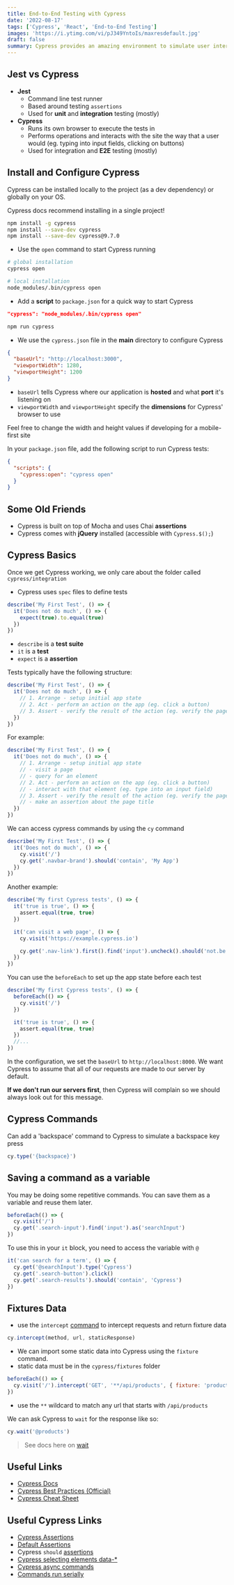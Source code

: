 ```yaml
---
title: End-to-End Testing with Cypress
date: '2022-08-17'
tags: ['Cypress', 'React', 'End-to-End Testing']
images: 'https://i.ytimg.com/vi/pJ349YntoIs/maxresdefault.jpg'
draft: false
summary: Cypress provides an amazing environment to simulate user interaction and verify results right in a running browser.
---
```


## Jest vs Cypress

- **Jest**
  - Command line test runner
  - Based around testing `assertions`
  - Used for **unit** and **integration** testing (mostly)
- **Cypress**
  - Runs its own browser to execute the tests in
  - Performs operations and interacts with the site the way that a user would (eg. typing into input fields, clicking on buttons)
  - Used for integration and **E2E** testing (mostly)

## Install and Configure Cypress

Cypress can be installed locally to the project (as a dev dependency) or globally on your OS.

Cypress docs recommend installing in a single project!

```bash
npm install -g cypress
npm install --save-dev cypress
npm install --save-dev cypress@9.7.0
```

- Use the `open` command to start Cypress running

```bash
# global installation
cypress open

# local installation
node_modules/.bin/cypress open
```

- Add a **script** to `package.json` for a quick way to start Cypress

```json
"cypress": "node_modules/.bin/cypress open"
```

```bash
npm run cypress
```

- We use the `cypress.json` file in the **main** directory to configure Cypress

```json
{
  "baseUrl": "http://localhost:3000",
  "viewportWidth": 1280,
  "viewportHeight": 1200
}
```

- `baseUrl` tells Cypress where our application is **hosted** and what **port** it's listening on
- `viewportWidth` and `viewportHeight` specify the **dimensions** for Cypress' browser to use

Feel free to change the width and height values if developing for a mobile-first site

In your `package.json` file, add the following script to run Cypress tests:

```json
{
  "scripts": {
    "cypress:open": "cypress open"
  }
}
```

## Some Old Friends

- Cypress is built on top of Mocha and uses Chai **assertions**
- Cypress comes with **jQuery** installed (accessible with `Cypress.$();`)

## Cypress Basics

Once we get Cypress working, we only care about the folder called `cypress/integration`

- Cypress uses `spec` files to define tests

```js
describe('My First Test', () => {
  it('Does not do much', () => {
    expect(true).to.equal(true)
  })
})
```

- `describe` is a **test suite**
- `it` is a **test**
- `expect` is a **assertion**

Tests typically have the following structure:

```js
describe('My First Test', () => {
  it('Does not do much', () => {
    // 1. Arrange - setup initial app state
    // 2. Act - perform an action on the app (eg. click a button)
    // 3. Assert - verify the result of the action (eg. verify the page title)
  })
})
```

For example:

```js
describe('My First Test', () => {
  it('Does not do much', () => {
    // 1. Arrange - setup initial app state
    // - visit a page
    // - query for an element
    // 2. Act - perform an action on the app (eg. click a button)
    // - interact with that element (eg. type into an input field)
    // 3. Assert - verify the result of the action (eg. verify the page title)
    // - make an assertion about the page title
  })
})
```

We can access cypress commands by using the `cy` command

```js
describe('My First Test', () => {
  it('Does not do much', () => {
    cy.visit('/')
    cy.get('.navbar-brand').should('contain', 'My App')
  })
})
```

Another example:

```js
describe('My first Cypress tests', () => {
  it('true is true', () => {
    assert.equal(true, true)
  })

  it('can visit a web page', () => {
    cy.visit('https://example.cypress.io')

    cy.get('.nav-link').first().find('input').uncheck().should('not.be.checked')
  })
})
```

You can use the `beforeEach` to set up the app state before each test

```js
describe('My first Cypress tests', () => {
  beforeEach(() => {
    cy.visit('/')
  })

  it('true is true', () => {
    assert.equal(true, true)
  })
  //...
})
```

In the configuration, we set the `baseUrl` to `http://localhost:8000`. We want Cypress to assume that all of our requests are made to our server by default.

**If we don't run our servers first**, then Cypress will complain so we should always look out for this message.

## Cypress Commands

Can add a 'backspace' command to Cypress to simulate a backspace key press

```js
cy.type('{backspace}')
```

## Saving a command as a variable

You may be doing some repetitive commands. You can save them as a variable and reuse them later.

```js
beforeEach(() => {
  cy.visit('/')
  cy.get('.search-input').find('input').as('searchInput')
})
```

To use this in your `it` block, you need to access the variable with `@`

```js
it('can search for a term', () => {
  cy.get('@searchInput').type('Cypress')
  cy.get('.search-button').click()
  cy.get('.search-results').should('contain', 'Cypress')
})
```

## Fixtures Data

- use the `intercept` [command](https://docs.cypress.io/api/commands/intercept) to intercept requests and return fixture data

```js
cy.intercept(method, url, staticResponse)
```

- We can import some static data into Cypress using the `fixture` command.
- static data must be in the `cypress/fixtures` folder

```js
beforeEach(() => {
  cy.visit('/').intercept('GET', '**/api/products', { fixture: 'products.json' }).as('products')
})
```

- use the `**` wildcard to match any url that starts with `/api/products`

We can ask Cypress to `wait` for the response like so:

```js
cy.wait('@products')
```

> See docs here on [wait](https://docs.cypress.io/api/commands/wait)

## Useful Links

- [Cypress Docs](https://docs.cypress.io/api/api/table-of-contents.html)
- [Cypress Best Practices (Official)](https://docs.cypress.io/guides/references/best-practices.html)
- [Cypress Cheat Sheet](https://cheatography.com/aiqbal/cheat-sheets/cypress-io/)

## Useful Cypress Links

- [Cypress Assertions](https://docs.cypress.io/guides/references/assertions#BDD-Assertions)
- [Default Assertions](https://docs.cypress.io/guides/core-concepts/introduction-to-cypress#Default-Assertions)
- Cypress `should` [assertions](https://docs.cypress.io/api/commands/should#Usage)
- [Cypress selecting elements data-\*](https://docs.cypress.io/guides/references/best-practices#Selecting-Elements)
- [Cypress async commands](https://docs.cypress.io/guides/core-concepts/introduction-to-cypress#Commands-Are-Asynchronous)
- [Commands run serially](https://docs.cypress.io/guides/core-concepts/introduction-to-cypress#Assertions)

